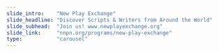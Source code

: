 ```yaml
---
slide_intro:    "New Play Exchange"
slide_headline: "Discover Scripts & Writers from Around the World"
slide_subhead:  "Join us! www.newplayexchange.org"
slide_link:     "nnpn.org/programs/new-play-exchange"
type:           "carousel"
---
```

